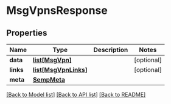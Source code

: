 # MsgVpnsResponse

## Properties
Name | Type | Description | Notes
------------ | ------------- | ------------- | -------------
**data** | [**list[MsgVpn]**](MsgVpn.md) |  | [optional] 
**links** | [**list[MsgVpnLinks]**](MsgVpnLinks.md) |  | [optional] 
**meta** | [**SempMeta**](SempMeta.md) |  | 

[[Back to Model list]](../README.md#documentation-for-models) [[Back to API list]](../README.md#documentation-for-api-endpoints) [[Back to README]](../README.md)


